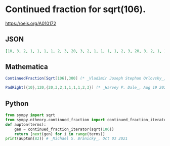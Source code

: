 # Continued fraction for sqrt\(106\)\.
https://oeis.org/A010172
## JSON
```JSON
[10, 3, 2, 1, 1, 1, 1, 2, 3, 20, 3, 2, 1, 1, 1, 1, 2, 3, 20, 3, 2, 1, 1, 1, 1, 2, 3, 20, 3, 2, 1, 1, 1, 1, 2, 3, 20, 3, 2, 1, 1, 1, 1, 2, 3, 20, 3, 2, 1, 1, 1, 1, 2, 3, 20, 3, 2, 1, 1, 1, 1, 2, 3, 20, 3, 2, 1, 1, 1, 1, 2, 3, 20, 3, 2, 1, 1, 1, 1, 2, 3, 20, 3, 2]
```
## Mathematica
```Mathematica
ContinuedFraction[Sqrt[106],300] (* _Vladimir Joseph Stephan Orlovsky_, Mar 11 2011 *)
```
```Mathematica
PadRight[{10},120,{20,3,2,1,1,1,1,2,3}] (* _Harvey P. Dale_, Aug 19 2021 *)
```
## Python
```Python
from sympy import sqrt
from sympy.ntheory.continued_fraction import continued_fraction_iterator
def aupton(terms):
    gen = continued_fraction_iterator(sqrt(106))
    return [next(gen) for i in range(terms)]
print(aupton(82)) # _Michael S. Branicky_, Oct 03 2021
```
